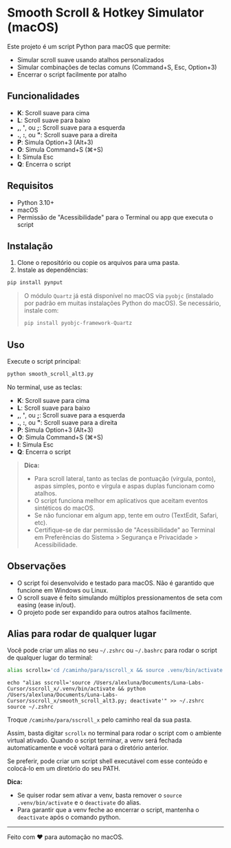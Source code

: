 # Smooth Scroll & Hotkey Simulator (macOS)

Este projeto é um script Python para macOS que permite:
- Simular scroll suave usando atalhos personalizados
- Simular combinações de teclas comuns (Command+S, Esc, Option+3)
- Encerrar o script facilmente por atalho

## Funcionalidades

- **K**: Scroll suave para cima
- **L**: Scroll suave para baixo
- **,**, **'**, ou **;**: Scroll suave para a esquerda
- **.**, **:**, ou **\"**: Scroll suave para a direita
- **P**: Simula Option+3 (Alt+3)
- **O**: Simula Command+S (⌘+S)
- **I**: Simula Esc
- **Q**: Encerra o script

## Requisitos

- Python 3.10+
- macOS
- Permissão de "Acessibilidade" para o Terminal ou app que executa o script

## Instalação

1. Clone o repositório ou copie os arquivos para uma pasta.
2. Instale as dependências:

```bash
pip install pynput
```

> O módulo `Quartz` já está disponível no macOS via `pyobjc` (instalado por padrão em muitas instalações Python do macOS). Se necessário, instale com:
>
> ```bash
> pip install pyobjc-framework-Quartz
> ```

## Uso

Execute o script principal:

```bash
python smooth_scroll_alt3.py
```

No terminal, use as teclas:

- **K**: Scroll suave para cima
- **L**: Scroll suave para baixo
- **,**, **'**, ou **;**: Scroll suave para a esquerda
- **.**, **:**, ou **\"**: Scroll suave para a direita
- **P**: Simula Option+3 (Alt+3)
- **O**: Simula Command+S (⌘+S)
- **I**: Simula Esc
- **Q**: Encerra o script

> **Dica:**
> - Para scroll lateral, tanto as teclas de pontuação (vírgula, ponto), aspas simples, ponto e vírgula e aspas duplas funcionam como atalhos.
> - O script funciona melhor em aplicativos que aceitam eventos sintéticos do macOS.
> - Se não funcionar em algum app, tente em outro (TextEdit, Safari, etc).
> - Certifique-se de dar permissão de "Acessibilidade" ao Terminal em Preferências do Sistema > Segurança e Privacidade > Acessibilidade.

## Observações

- O script foi desenvolvido e testado para macOS. Não é garantido que funcione em Windows ou Linux.
- O scroll suave é feito simulando múltiplos pressionamentos de seta com easing (ease in/out).
- O projeto pode ser expandido para outros atalhos facilmente.

## Alias para rodar de qualquer lugar

Você pode criar um alias no seu `~/.zshrc` ou `~/.bashrc` para rodar o script de qualquer lugar do terminal:

```bash
alias scrollx='cd /caminho/para/sscroll_x && source .venv/bin/activate && python smooth_scroll_alt3.py && deactivate && cd -'
```

```
echo "alias sscroll='source /Users/alexluna/Documents/Luna-Labs-Cursor/sscroll_x/.venv/bin/activate && python /Users/alexluna/Documents/Luna-Labs-Cursor/sscroll_x/smooth_scroll_alt3.py; deactivate'" >> ~/.zshrc
source ~/.zshrc
```

Troque `/caminho/para/sscroll_x` pelo caminho real da sua pasta.

Assim, basta digitar `scrollx` no terminal para rodar o script com o ambiente virtual ativado. Quando o script terminar, a venv será fechada automaticamente e você voltará para o diretório anterior.

Se preferir, pode criar um script shell executável com esse conteúdo e colocá-lo em um diretório do seu PATH.

**Dica:**
- Se quiser rodar sem ativar a venv, basta remover o `source .venv/bin/activate` e o `deactivate` do alias.
- Para garantir que a venv feche ao encerrar o script, mantenha o `deactivate` após o comando python.

---

Feito com ❤️ para automação no macOS. 